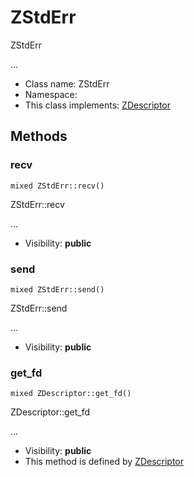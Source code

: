 ZStdErr
===============

ZStdErr

...


* Class name: ZStdErr
* Namespace: 
* This class implements: [ZDescriptor](ZDescriptor.md)






Methods
-------


### recv

    mixed ZStdErr::recv()

ZStdErr::recv

...

* Visibility: **public**




### send

    mixed ZStdErr::send()

ZStdErr::send

...

* Visibility: **public**




### get_fd

    mixed ZDescriptor::get_fd()

ZDescriptor::get_fd

...

* Visibility: **public**
* This method is defined by [ZDescriptor](ZDescriptor.md)




